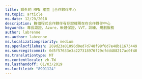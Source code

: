 ```yaml
---
title: 額外的 MPN 權益 |合作夥伴中心
ms.topic: article
ms.date: 12/20/2018
description: 數個程式合作夥伴有存取權現在在合作夥伴中心
keywords: 專長認證，Azure，軟體保證，VVT，訓練，規劃服務
author: labrenne
ms.author: labrenne
ms.localizationpriority: medium
ms.openlocfilehash: 269d23a01096d0ed7d748f98f0d7e48b11673449
ms.sourcegitcommit: 0d5f57633e3a227318976f29cfdd488217ac0f40
ms.translationtype: MT
ms.contentlocale: zh-TW
ms.lasthandoff: 01/03/2019
ms.locfileid: "8991124"
---
```


